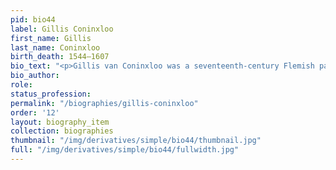 ```yaml
---
pid: bio44
label: Gillis Coninxloo
first_name: Gillis
last_name: Coninxloo
birth_death: 1544–1607
bio_text: "<p>Gillis van Coninxloo was a seventeenth-century Flemish painter.</p>"
bio_author:
role:
status_profession:
permalink: "/biographies/gillis-coninxloo"
order: '12'
layout: biography_item
collection: biographies
thumbnail: "/img/derivatives/simple/bio44/thumbnail.jpg"
full: "/img/derivatives/simple/bio44/fullwidth.jpg"
---
```

